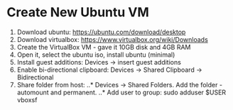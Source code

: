 # Create New Ubuntu VM

1. Download ubuntu: https://ubuntu.com/download/desktop
2. Download virtualbox: https://www.virtualbox.org/wiki/Downloads
3. Create the VirtualBox VM - gave it 10GB disk and 4GB RAM
4. Open it, select the ubuntu iso, install ubuntu (minimal)
5. Install guest additions: Devices -> insert guest additions
6. Enable bi-directional clipboard: Devices -> Shared Clipboard -> Bidirectional
7. Share folder from host:
..* Devices -> Shared Folders. Add the folder - automount and permanent.
..* Add user to group: sudo adduser $USER vboxsf


